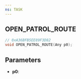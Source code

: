 ```yaml
---
ns: TASK
---
```

## OPEN_PATROL_ROUTE

```c
// 0xA36BFB5EE89F3D82
void OPEN_PATROL_ROUTE(Any p0);
```

## Parameters
* **p0**:
